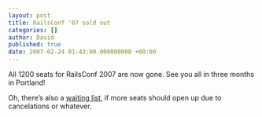```yaml
---
layout: post
title: RailsConf '07 sold out
categories: []
author: David
published: true
date: 2007-02-24 01:43:00.000000000 +00:00
---
```

<p>All 1200 seats for RailsConf 2007 are now gone. See you all in three months in Portland!</p>
<p>Oh, there&#8217;s also a <a href="http://conferences.oreillynet.com/cs/rails2007/create/inv">waiting list</a>, if more seats should open up due to cancelations or whatever.</p>